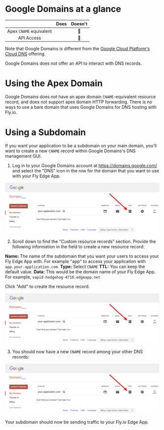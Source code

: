 # Google Domains at a glance

 |   | Does | Doesn't |
 | :---: | :---: | :---: |
 | Apex `CNAME` equivalent |  | :no_entry_sign: |
 | API Access | | :no_entry_sign: |

 Note that Google Domains is different from the [Google Cloud Platform's Cloud DNS](./google-cloud.md) offering.

 Google Domains does not offer an API to interact with DNS records.

# Using the Apex Domain

 Google Domains does not have an apex domain `CNAME`-equivalent resource record, and does not support apex domain HTTP forwarding. There is no ways to use a bare domain that uses Google Domains for DNS hosting with Fly.io.


# Using a Subdomain

If you want your application to be a subdomain on your main domain, you'll want to create a new `CNAME` record within Google Domains's DNS management GUI.

1. Log in to your Google Domains account at https://domains.google.com/ and select the "DNS" icon in the row for the domain that you want to use with your Fly Edge App.

![Google Domains - Manage a domain's DNS records](./screenshots/google-domains/google-domains-manage-dns.png "Google Domains - Manage a domain's DNS records")

2. Scroll down to find the "Custom resource records" section. Provide the following information in the field to create a new resource record:

**Name:** The name of the subdomain that you want your users to access your Fly Edge App with. For example "app" to access your application with `app.your-application.com`.
**Type:** Select `CNAME`
**TTL:** You can keep the default value.
**Data:** This would be the domain name of your Fly Edge App. For example, `vapid-hedgehog-4710.edgeapp.net`

Click "Add" to create the resource record.

![Google Domains - Add CNAME record](./screenshots/google-domains/google-domains-manage-dns.png "Google Domains - Add CNAME record")

3. You should now have a new `CNAME` record among your other DNS records:

![Google Domains - Successfully added a CNAME record](./screenshots/google-domains/google-domains-manage-dns.png "Google Domains - Successfully added a CNAME record")

Your subdomain should now be sending traffic to your Fly.io Edge App.